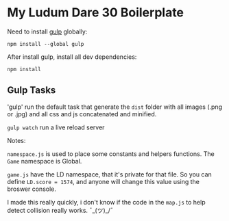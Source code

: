 # My Ludum Dare 30 Boilerplate

Need to install [gulp](http://gulpjs.com/) globally:

`npm install --global gulp`

After install gulp, install all dev dependencies:

`npm install`

Gulp Tasks
----------

'gulp' run the default task that generate the `dist` folder with all images (.png or .jpg) and all css and js concatenated and minified.

`gulp watch` run a live reload server

Notes:

`namespace.js` is used to place some constants and helpers functions. The `Game` namespace is Global.

`game.js` have the LD namespace, that it's private for that file. So you can define `LD.score = 1574`, and anyone will change this value using the broswer console.

I made this really quickly, i don't know if the code in the `map.js` to help detect collision really works. ¯\_(ツ)_/¯
